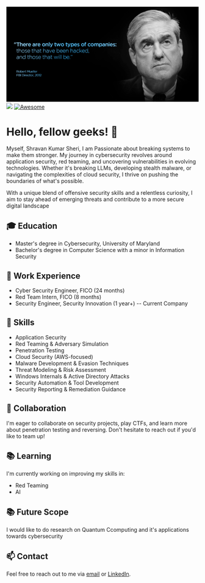 ![banner](https://github.com/Sheri98/Sheri98/blob/main/548fae453086e729c1c3892c00a68a7a.png?v=4&s=500)
![](https://komarev.com/ghpvc/?username=Sheri98&color=blue)
[![Awesome](https://awesome.re/badge-flat2.svg)](https://awesome.re)

# Hello, fellow geeks! 👋

Myself, Shravan Kumar Sheri, 
I am Passionate about breaking systems to make them stronger. My journey in cybersecurity revolves around application security, red teaming, and uncovering vulnerabilities in evolving technologies. Whether it's breaking LLMs, developing stealth malware, or navigating the complexities of cloud security, I thrive on pushing the boundaries of what's possible.

With a unique blend of offensive security skills and a relentless curiosity, I aim to stay ahead of emerging threats and contribute to a more secure digital landscape

## 🎓 Education

- Master's degree in Cybersecurity, University of Maryland
- Bachelor's degree in Computer Science with a minor in Information Security

## 💼 Work Experience

- Cyber Security Engineer, FICO (24 months)
- Red Team Intern, FICO (8 months)
- Security Engineer, Security Innovation (1 year+) -- Current Company

## 🌟 Skills

- Application Security
- Red Teaming & Adversary Simulation
- Penetration Testing
- Cloud Security (AWS-focused)
- Malware Development & Evasion Techniques
- Threat Modeling & Risk Assessment
- Windows Internals & Active Directory Attacks
- Security Automation & Tool Development
- Security Reporting & Remediation Guidance

## 🤝 Collaboration

I'm eager to collaborate on security projects, play CTFs, and learn more about penetration testing and reversing. Don't hesitate to reach out if you'd like to team up!

## 📚 Learning

I'm currently working on improving my skills in:

- Red Teaming
- AI
## 📚 Future Scope
I would like to do research on Quantum Ccomputing and it's applications towards cybersecurity

## 📫 Contact

Feel free to reach out to me via [email](mailto:shravankumarsheri39@gmail.com) or [LinkedIn](https://www.linkedin.com/in/shravankumarsheri/).
